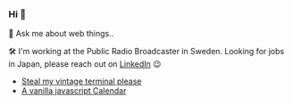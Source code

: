 ### Hi 👋

💬 Ask me about web things.. 

🛠️ I'm working at the Public Radio Broadcaster in Sweden. Looking for jobs in Japan, please reach out on [LinkedIn](http://www.linkedin.com/in/rogersandholm) 😉 

- [Steal my vintage terminal please](https://roog.github.io/js-terminal/)
- [A vanilla javascript Calendar](https://roog.github.io/js-calendar/)

<!--
**Roog/roog** is a ✨ _special_ ✨ repository because its `README.md` (this file) appears on your GitHub profile.

Here are some ideas to get you started:

- 🔭 I’m currently working on ...
- 🌱 I’m currently learning ...
- 👯 I’m looking to collaborate on ...
- 🤔 I’m looking for help with ...
- 💬 Ask me about ...
- 📫 How to reach me: ...
- 😄 Pronouns: ...
- ⚡ Fun fact: ...
-->
